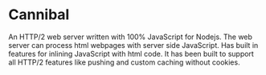 # Cannibal
An HTTP/2 web server written with 100% JavaScript for Nodejs. The web server can process html webpages with server side JavaScript. Has built in features for inlining JavaScript with html code. It has been built to support all HTTP/2 features like pushing and custom caching without cookies.
